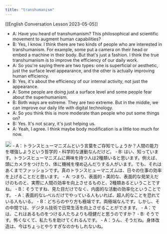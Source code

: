 ```yaml
---
title: "transhumanism"
---
```


[[English Conversation Lesson 2023-05-05]]
- A: Have you heard of transhumanism? This philosophical and scientific movement to augment human capabilities?
- B: Yes, I know. I think there are two kinds of people who are interested in transhumanism. For example, some put a camera on their head or embed a machine in their body. But that's just a fashion. I think the true transhumanism is to improve the efficiency of our daily work.
- A: So you're saying there are two types: one is superficial or aesthetic, just the surface level appearance, and the other is actually improving human efficiency.
- B: Yes, it's about the efficiency of our internal activity, not just the appearance.
- A: Some people are doing just a surface level and some people fear about the superhumanism.
- B: Both ways are extreme. They are two extreme. But in the middle, we can improve our daily life with digital technology.
- A: So you think this is more moderate than people who put some things on?
- B: Yes. It's not scary, it's just helping us.
- A: Yeah, I agree. I think maybe body modification is a little too much for now.

<img src='https://scrapbox.io/api/pages/nishio/enjabelow/icon' alt='enjabelow.icon' height="19.5"/>
- A：トランスヒューマニズムという言葉をご存知でしょうか？人間の能力を増強しようという哲学的・科学的な運動なんだけど。
- B: はい、知っています。トランスヒューマニズムに興味を持つ人は2種類いると思います。例えば、頭にカメラをつけたり、体に機械を埋め込んだりする人がいます。でも、それはあくまでファッションです。真のトランスヒューマニズムは、日々の仕事の効率を上げることだと思います。
- A: つまり、表面的・美的な、表面的な見栄えだけのものと、実際に人間の効率を向上させるものと、2種類あるということですね。
- B：そうですね、見た目だけでなく、内面的な活動の効率化ということです。
- A：表面的なレベルだけでやっている人もいれば、超人的なことを恐れている人もいる。
- B：どちらのやり方も極端です。両極端なんです。しかし、その中間では、デジタル技術で日常生活を向上させることができます。
- A：では、これはあるものをつける人たちよりも穏健だと思うのですか？
- B: そうです。怖くなくて、私たちを助けてくれるんです。
- A：うん、そうだね。身体改造は、今はちょっとやりすぎなのかもしれないね。
